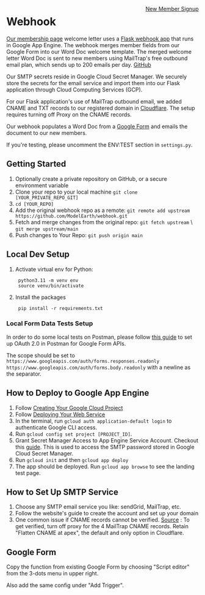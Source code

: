 <a style="float:right" href="https://docs.google.com/forms/d/e/1FAIpQLScXSX0_myDcB4_Z32hpGC71PXVsMmgy_dyZPY0aPEWamyzV-w/viewform" class="btn btn-success">New Member Signup</a>

# Webhook

[Our membership page](/community/members) welcome letter uses a [Flask webhook app](https://github.com/modelEarth/webhook) that runs in Google App Engine. The webhook merges member fields from our Google Form into our Word Doc welcome template. The merged welcome letter Word Doc is sent to new members using MailTrap's free outbound email plan, which sends up to 200 emails per day.  <a href="https://github.com/modelearth/webhook/">GitHub</a>

Our SMTP secrets reside in Google Cloud Secret Manager. We securely store the secrets for the email service and import them into our Flask application through Cloud Computing Services (GCP).

For our Flask application's use of MailTrap outbound email, we added CNAME and TXT records to our registered domain in [Cloudflare](../../../localsite/start/cloudflare/). The&nbsp;setup requires turning off Proxy on the CNAME records.

Our webhook populates a Word Doc from a [Google Form](https://model.earth/community/members) and emails the document to our new members.

If you're testing, please uncomment the ENV:TEST section in `settings.py`.

## Getting Started

1. Optionally create a private repository on GitHub, or a secure environment variable
2. Clone your repo to your local machine `git clone [YOUR_PRIVATE_REPO_GIT]`
3. `cd [YOUR_REPO]`
4. Add the original webhook repo as a remote: `git remote add upstream https://github.com/ModelEarth/webhook.git`
5. Fetch and merge changes from the original repo: `git fetch upstream` \ `git merge upstream/main`
6. Push changes to Your Repo: `git push origin main`

## Local Dev Setup

1. Activate virtual env for Python:

        python3.11 -m venv env
        source venv/bin/activate

2. Install the packages

        pip install -r requirements.txt

### Local Form Data Tests Setup

In order to do some local tests on Postman, please follow [this guide](https://blog.postman.com/how-to-access-google-apis-using-oauth-in-postman/) to set up OAuth 2.0 in Postman for Google Form APIs.

The scope should be set to `https://www.googleapis.com/auth/forms.responses.readonly  https://www.googleapis.com/auth/forms.body.readonly` with a newline as the separator.

## How to Deploy to Google App Engine

1. Follow [Creating Your Google Cloud Project](https://cloud.google.com/appengine/docs/standard/python3/building-app/creating-gcp-project)
2. Follow [Deploying Your Web Service](https://cloud.google.com/appengine/docs/standard/python3/building-app/deploying-web-service)
3. In the terminal, run `gcloud auth application-default login` to authenticate Google CLI access.
4. Run `gcloud config set project [PROJECT_ID]`.
5. Grant Secret Manager Access to App Engine Service Account. Checkout this [guide](https://cloud.google.com/secret-manager/docs/access-control). This is used to access the SMTP password stored in Google Cloud Secret Manager.
6. Run `gcloud init` and then `gcloud app deploy`
7. The app should be deployed. Run `gcloud app browse` to see the landing test page.

## How to Set Up SMTP Service

1. Choose any SMTP email service you like: sendGrid, MailTrap, etc.
2. Follow the website's guide to create the account and set up your domain
3. One common issue if CNAME records cannot be verified. 
    [Source](https://developers.cloudflare.com/dns/manage-dns-records/troubleshooting/cname-domain-verification/) : To get verified, turn off proxy for the 4 MailTrap CNAME records. Retain "Flatten CNAME at apex", the default and only option in Cloudflare.


## Google Form

Copy the function from existing Google Form by choosing "Script editor" from the 3-dots menu in upper right.

Also add the same config under "Add Trigger".

